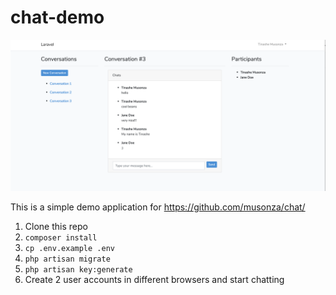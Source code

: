 # chat-demo

<p align="left"><img src="chat-screen.png" alt="chat" width=""></p>

This is a simple demo application for https://github.com/musonza/chat/

1. Clone this repo
2. `composer install`
3. `cp .env.example .env`
4. `php artisan migrate`
5. `php artisan key:generate`
6. Create 2 user accounts in different browsers and start chatting

